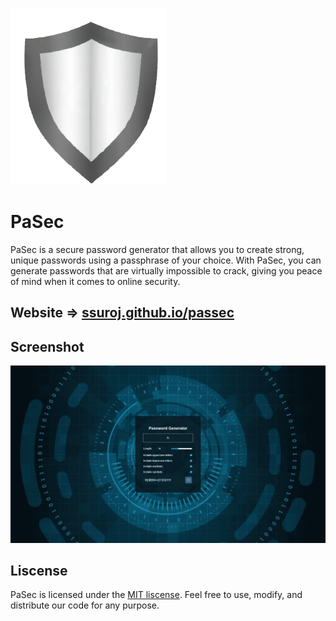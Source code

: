 ![Logo](./images/logo.png)


# PaSec
PaSec is a secure password generator that allows you to create strong, unique passwords using a passphrase of your choice. With PaSec, you can generate passwords that are virtually impossible to crack, giving you peace of mind when it comes to online security.

## Website => [ssuroj.github.io/passec](https://ssuroj.github.io/pasec)

## Screenshot
![App Screenshot](./images/screenshoot.png)

## Liscense
PaSec is licensed under the [MIT liscense](https://mit-license.org/). Feel free to use, modify, and distribute our code for any purpose.
